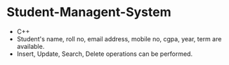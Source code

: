 # Student-Managent-System
* C++ 
* Student's name, roll no, email address, mobile no, cgpa, year, term are available.
* Insert, Update, Search, Delete operations can be performed.
